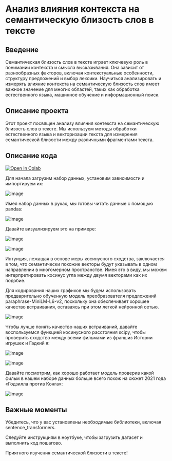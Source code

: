 # Анализ влияния контекста на семантическую близость слов в тексте 

## Введение

Семантическая близость слов в тексте играет ключевую роль в понимании контекста и смысла высказывания. Она зависит от разнообразных факторов, включая контекстуальные особенности, структуру предложений и выбор лексики. Научиться анализировать и измерять влияние контекста на семантическую близость слов имеет важное значение для многих областей, таких как обработка естественного языка, машинное обучение и информационный поиск.

## Описание проекта
Этот проект посвящен анализу влияния контекста на семантическую близость слов в тексте. Мы используем методы обработки естественного языка и векторизации текста для измерения семантической близости между различными фрагментами текста.


## Описание кода

 [![Open In Colab](https://colab.research.google.com/assets/colab-badge.svg)](https://colab.research.google.com/drive/1nuKwTomhXAU-7coN2atu3_uOo9POxnO1)

 
Для начала загрузим набор данных, установим зависимости и импортируем их:

![image](https://github.com/Ludestor/Laba-2/assets/119999440/188a483b-37a4-4d6c-8bbc-ff4e7e6e91f8)


Имея набор данных в руках, мы готовы читать данные с помощью pandas:

![image](https://github.com/Ludestor/Laba-2/assets/119999440/5c4f6feb-1373-4c31-94ed-361d5942969b)



Давайте визуализируем это на примере:

![image](https://github.com/Ludestor/Laba-2/assets/119999440/24f8e68a-0463-4e3c-b4b0-bcff36cc20b3)

![image](https://github.com/Ludestor/Laba-2/assets/119999440/c72c8fac-8aa6-4b4f-b499-2e029cd3eba0)


Интуиция, лежащая в основе меры косинусного сходства, заключается в том, что семантически похожие векторы будут указывать в одном направлении в многомерном пространстве. Имея это в виду, мы можем интерпретировать косинус угла между двумя векторами как их подобие.

Для кодирования наших графиков мы будем использовать предварительно обученную модель преобразователя предложений paraphrase-MiniLM-L6-v2, поскольку она обеспечивает хорошее качество встраивания, оставаясь при этом легкой нейронной сетью.

![image](https://github.com/Ludestor/Laba-2/assets/119999440/18c1f534-fca4-4caa-804c-3edf5f15acf7)


Чтобы лучше понять качество наших встраиваний, давайте воспользуемся функцией косинусного расстояния scipy, чтобы проверить сходство между всеми фильмами из франшиз Истории игрушек и Гадкий я:

![image](https://github.com/Ludestor/Laba-2/assets/119999440/63cba5cd-49f0-4a99-b8fb-87dfeae1a8d4)


![image](https://github.com/Ludestor/Laba-2/assets/119999440/19a3137c-bbdf-4096-ae1b-22a695802465)


Давайте посмотрим, как хорошо работает модель проверив какой фильм в нашем наборе данных больше всего похож на сюжет 2021 года «Годзилла против Конга»:

![image](https://github.com/Ludestor/Laba-2/assets/119999440/4f4396e2-7e72-467d-a2d7-5d82c1a82a44)



## Важные моменты


Убедитесь, что у вас установлены необходимые библиотеки, включая sentence_transformers.


Следуйте инструкциям в ноутбуке, чтобы загрузить датасет и выполнить код пошагово.


Приятного изучения семантической близости в тексте!


